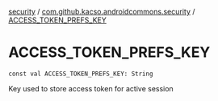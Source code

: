 [security](../index.md) / [com.github.kacso.androidcommons.security](index.md) / [ACCESS_TOKEN_PREFS_KEY](.)

# ACCESS_TOKEN_PREFS_KEY

`const val ACCESS_TOKEN_PREFS_KEY: String`

Key used to store access token for active session

